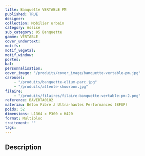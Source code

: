 ```yaml
---
title: Banquette VERTABLE PM
published: TRUE
designer:
collection: Mobilier urbain
category: Assise
sub_category: 05 Banquette
gamme: VERTABLE
cover_undertext:
motifs:
motif_vegetal:
motif_window:
portes:
bal:
personnalisation:
cover_image: "/produits/cover_image/banquette-vertable-pm.jpg"
carousel:
    - "/produits/banquette-elium-parc.jpg"
    - "/produits/attente-showroom.jpg"
filaire:
    - "/produits/filaires/filaire-banquette-vertable-pm-2.png"
reference: BAVERTA0102
materiau: Béton Fibré à Ultra-hautes Performances (BFUP)
poids: 52
dimensions: L1364 x P300 x H420
format: Multibloc
traitement: ""
tags:
---
```


## Description
